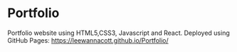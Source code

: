 # Portfolio
Portfolio website using HTML5,CSS3, Javascript and React. Deployed using GitHub Pages:
https://leewannacott.github.io/Portfolio/
